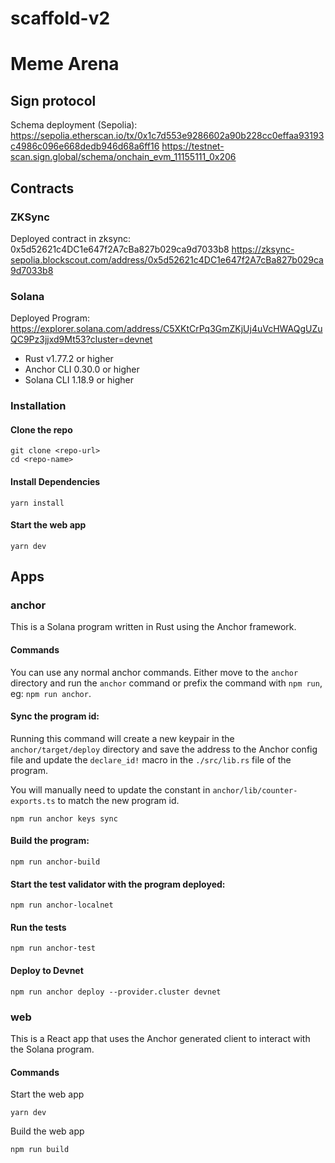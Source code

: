 # scaffold-v2

# Meme Arena

## Sign protocol
Schema deployment (Sepolia): 
https://sepolia.etherscan.io/tx/0x1c7d553e9286602a90b228cc0effaa93193c4986c096e668dedb946d68a6ff16
https://testnet-scan.sign.global/schema/onchain_evm_11155111_0x206


## Contracts

### ZKSync

Deployed contract in zksync: 0x5d52621c4DC1e647f2A7cBa827b029ca9d7033b8
https://zksync-sepolia.blockscout.com/address/0x5d52621c4DC1e647f2A7cBa827b029ca9d7033b8

### Solana
 
Deployed Program: https://explorer.solana.com/address/C5XKtCrPq3GmZKjUj4uVcHWAQgUZuQC9Pz3jjxd9Mt53?cluster=devnet

- Rust v1.77.2 or higher
- Anchor CLI 0.30.0 or higher
- Solana CLI 1.18.9 or higher

### Installation

#### Clone the repo

```shell
git clone <repo-url>
cd <repo-name>
```

#### Install Dependencies

```shell
yarn install
```

#### Start the web app

```
yarn dev
```

## Apps

### anchor

This is a Solana program written in Rust using the Anchor framework.

#### Commands

You can use any normal anchor commands. Either move to the `anchor` directory and run the `anchor` command or prefix the command with `npm run`, eg: `npm run anchor`.

#### Sync the program id:

Running this command will create a new keypair in the `anchor/target/deploy` directory and save the address to the Anchor config file and update the `declare_id!` macro in the `./src/lib.rs` file of the program.

You will manually need to update the constant in `anchor/lib/counter-exports.ts` to match the new program id.

```shell
npm run anchor keys sync
```

#### Build the program:

```shell
npm run anchor-build
```

#### Start the test validator with the program deployed:

```shell
npm run anchor-localnet
```

#### Run the tests

```shell
npm run anchor-test
```

#### Deploy to Devnet

```shell
npm run anchor deploy --provider.cluster devnet
```

### web

This is a React app that uses the Anchor generated client to interact with the Solana program.

#### Commands

Start the web app

```shell
yarn dev
```

Build the web app

```shell
npm run build
```
